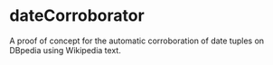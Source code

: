 # dateCorroborator
A proof of concept for the automatic corroboration of date tuples on DBpedia using Wikipedia text.

